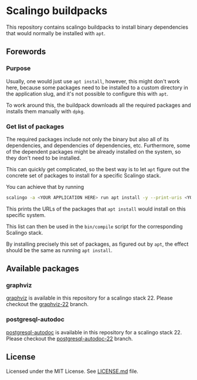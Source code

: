 # Scalingo buildpacks

This repository contains scalingo buildpacks to install binary dependencies that would normally be installed with `apt`.

## Forewords

### Purpose

Usually, one would just use `apt install`, however, this might don't work here, because some packages need to be installed to a custom directory in the application slug, and it's not possible to configure this with `apt`.

To work around this, the buildpack downloads all the required packages and installs them manually with `dpkg`.

### Get list of packages

The required packages include not only the binary but also all of its dependencies, and dependencies of dependencies, etc. Furthermore, some of the dependent packages might be already installed on the system, so they don't need to be installed.

This can quickly get complicated, so the best way is to let `apt` figure out the concrete set of packages to install for a specific Scalingo stack.

You can achieve that by running

```bash
scalingo -a <YOUR APPLICATION HERE> run apt install -y --print-uris <YOUR PACKAGE HERE> | grep http | awk '{print $1}' | tr -d "'"
```

This prints the URLs of the packages that `apt install` would install on this specific system.

This list can then be used in the `bin/compile` script for the corresponding Scalingo stack.

By installing precisely this set of packages, as figured out by `apt`, the effect should be the same as running `apt install`.

## Available packages

### graphviz

[graphviz](https://graphviz.org/) is available in this repository for a scalingo stack 22. Please checkout the [graphviz-22](https://github.com/paulsouche/scalingo-buildpacks/tree/graphviz-22) branch.

### postgresql-autodoc

[postgresql-autodoc](https://github.com/cbbrowne/autodoc) is available in this repository for a scalingo stack 22. Please checkout the [postgresql-autodoc-22](https://github.com/paulsouche/scalingo-buildpacks/tree/postgresql-autodoc-22) branch.

## License

Licensed under the MIT License. See [LICENSE.md](LICENSE.md) file.

